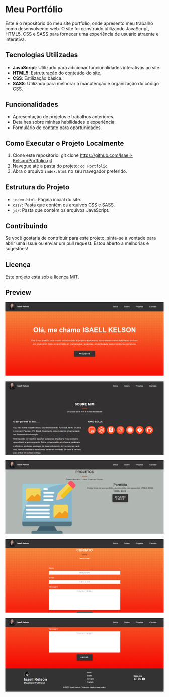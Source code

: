 # Meu Portfólio

Este é o repositório do meu site portfolio, onde apresento meu trabalho como desenvolvedor web. O site foi construído utilizando JavaScript, HTML5, CSS e SASS para fornecer uma experiência de usuário atraente e interativa.

## Tecnologias Utilizadas

- **JavaScript**: Utilizado para adicionar funcionalidades interativas ao site.
- **HTML5**: Estruturação do conteúdo do site.
- **CSS**: Estilização básica.
- **SASS**: Utilizado para melhorar a manutenção e organização do código CSS.

## Funcionalidades

- Apresentação de projetos e trabalhos anteriores.
- Detalhes sobre minhas habilidades e experiência.
- Formulário de contato para oportunidades.


## Como Executar o Projeto Localmente

1. Clone este repositório: git clone https://github.com/Isaell-Kelson/Portfolio.git
2. Navegue até a pasta do projeto: `cd Portfolio`
3. Abra o arquivo `index.html` no seu navegador preferido.



## Estrutura do Projeto

- `index.html`: Página inicial do site.
- `css/`: Pasta que contém os arquivos CSS e SASS.
- `js/`: Pasta que contém os arquivos JavaScript.

## Contribuindo

Se você gostaria de contribuir para este projeto, sinta-se à vontade para abrir uma issue ou enviar um pull request. Estou aberto a melhorias e sugestões!

## Licença

Este projeto está sob a licença [MIT](LICENSE.md).

## Preview

![](./assets/page/p1.png)

![](./assets/page/p2.png)

![](./assets/page/p3.png)

![](./assets/page/p4.png)

![](./assets/page/p5.png)
